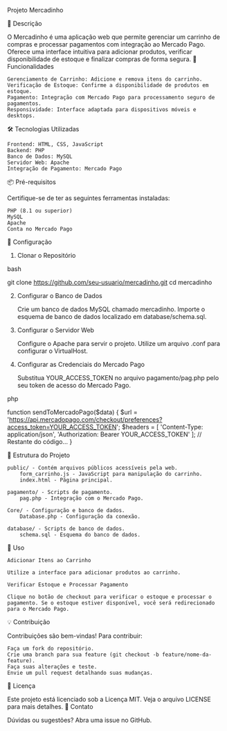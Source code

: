 Projeto Mercadinho

<!-- -->
📜 Descrição

O Mercadinho é uma aplicação web que permite gerenciar um carrinho de compras e processar pagamentos com integração ao Mercado Pago. Oferece uma interface intuitiva para adicionar produtos, verificar disponibilidade de estoque e finalizar compras de forma segura.
🚀 Funcionalidades

    Gerenciamento de Carrinho: Adicione e remova itens do carrinho.
    Verificação de Estoque: Confirme a disponibilidade de produtos em estoque.
    Pagamento: Integração com Mercado Pago para processamento seguro de pagamentos.
    Responsividade: Interface adaptada para dispositivos móveis e desktops.

🛠 Tecnologias Utilizadas

    Frontend: HTML, CSS, JavaScript
    Backend: PHP
    Banco de Dados: MySQL
    Servidor Web: Apache
    Integração de Pagamento: Mercado Pago

📦 Pré-requisitos

Certifique-se de ter as seguintes ferramentas instaladas:

    PHP (8.1 ou superior)
    MySQL
    Apache
    Conta no Mercado Pago

📝 Configuração
1. Clonar o Repositório

bash

git clone https://github.com/seu-usuario/mercadinho.git
cd mercadinho

2. Configurar o Banco de Dados

    Crie um banco de dados MySQL chamado mercadinho.
    Importe o esquema de banco de dados localizado em database/schema.sql.

3. Configurar o Servidor Web

    Configure o Apache para servir o projeto. Utilize um arquivo .conf para configurar o VirtualHost.

4. Configurar as Credenciais do Mercado Pago

    Substitua YOUR_ACCESS_TOKEN no arquivo pagamento/pag.php pelo seu token de acesso do Mercado Pago.

php

function sendToMercadoPago($data) {
    $url = 'https://api.mercadopago.com/checkout/preferences?access_token=YOUR_ACCESS_TOKEN';
    $headers = [
        'Content-Type: application/json',
        'Authorization: Bearer YOUR_ACCESS_TOKEN'
    ];
    // Restante do código...
}

📂 Estrutura do Projeto

    public/ - Contém arquivos públicos acessíveis pela web.
        form_carrinho.js - JavaScript para manipulação do carrinho.
        index.html - Página principal.

    pagamento/ - Scripts de pagamento.
        pag.php - Integração com o Mercado Pago.

    Core/ - Configuração e banco de dados.
        Database.php - Configuração da conexão.

    database/ - Scripts de banco de dados.
        schema.sql - Esquema do banco de dados.

🚀 Uso

    Adicionar Itens ao Carrinho

    Utilize a interface para adicionar produtos ao carrinho.

    Verificar Estoque e Processar Pagamento

    Clique no botão de checkout para verificar o estoque e processar o pagamento. Se o estoque estiver disponível, você será redirecionado para o Mercado Pago.

💡 Contribuição

Contribuições são bem-vindas! Para contribuir:

    Faça um fork do repositório.
    Crie uma branch para sua feature (git checkout -b feature/nome-da-feature).
    Faça suas alterações e teste.
    Envie um pull request detalhando suas mudanças.

📜 Licença

Este projeto está licenciado sob a Licença MIT. Veja o arquivo LICENSE para mais detalhes.
📧 Contato

Dúvidas ou sugestões? Abra uma issue no GitHub.
